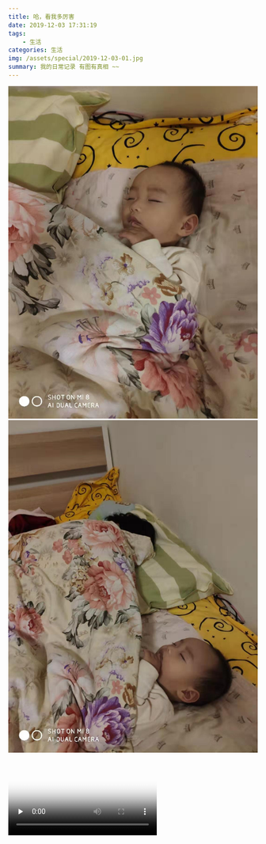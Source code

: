 ```yaml
---
title: 哈，看我多厉害
date: 2019-12-03 17:31:19
tags: 
    - 生活
categories: 生活
img: /assets/special/2019-12-03-01.jpg
summary: 我的日常记录 有图有真相 ~~
---
```


![](/assets/special/2019-12-03-01.jpg)
![](/assets/special/2019-12-03-02.jpg)

<video id="video2" controls="" preload="none" poster="/assets/video/ai.png">
<source id="mp42" src="/assets/video/lihai.mp4" type="video/mp4">
</video>
